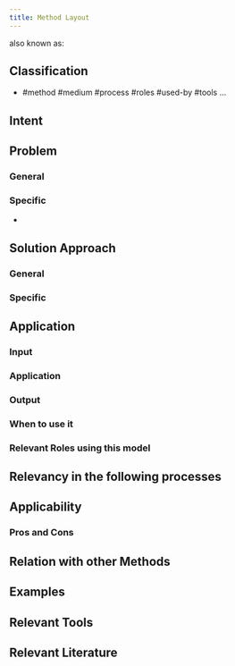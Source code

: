 ```yaml
---
title: Method Layout
---
```



also known as: 

## Classification
- #method 
#medium 
#process 
#roles 
#used-by 
#tools 
...

## Intent

## Problem

### General

### Specific
- 

## Solution Approach

### General

### Specific

## Application

### Input

### Application

### Output

### When to use it

### Relevant Roles using this model

## Relevancy in the following processes

## Applicability

### Pros and Cons

## Relation with other Methods

## Examples

## Relevant Tools

## Relevant Literature



